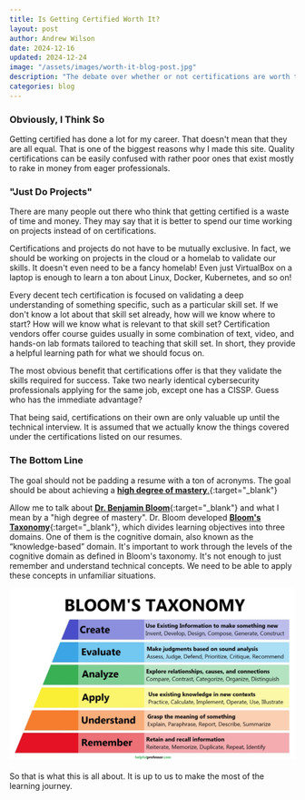 ```yaml
---
title: Is Getting Certified Worth It?
layout: post
author: Andrew Wilson
date: 2024-12-16
updated: 2024-12-24
image: "/assets/images/worth-it-blog-post.jpg"
description: "The debate over whether or not certifications are worth the time and money has been active for decades now. Both sides make good points. Let me explain how I see things."
categories: blog
---
```

### Obviously, I Think So
Getting certified has done a lot for my career. That doesn't mean that they are all equal. That is one of the biggest reasons why I made this site. Quality certifications can be easily confused with rather poor ones that exist mostly to rake in money from eager professionals.

### "Just Do Projects"
There are many people out there who think that getting certified is a waste of time and money. They may say that it is better to spend our time working on projects instead of on certifications.

Certifications and projects do not have to be mutually exclusive. In fact, we should be working on projects in the cloud or a homelab to validate our skills. It doesn't even need to be a fancy homelab! Even just VirtualBox on a laptop is enough to learn a ton about Linux, Docker, Kubernetes, and so on!

Every decent tech certification is focused on validating a deep understanding of something specific, such as a particular skill set. If we don't know a lot about that skill set already, how will we know where to start? How will we know what is relevant to that skill set? Certification vendors offer course guides usually in some combination of text, video, and hands-on lab formats tailored to teaching that skill set. In short, they provide a helpful learning path for what we should focus on.

The most obvious benefit that certifications offer is that they validate the skills required for success. Take two nearly identical cybersecurity professionals applying for the same job, except one has a CISSP. Guess who has the immediate advantage?

That being said, certifications on their own are only valuable up until the technical interview. It is assumed that we actually know the things covered under the certifications listed on our resumes.

### The Bottom Line
The goal should not be padding a resume with a ton of acronyms. The goal should be about achieving a [**high degree of mastery**.](https://en.wikipedia.org/wiki/Mastery_learning){:target="_blank"}

Allow me to talk about [**Dr. Benjamin Bloom**](https://en.wikipedia.org/wiki/Benjamin_Bloom){:target="_blank"} and what I mean by a "high degree of mastery". Dr. Bloom developed [**Bloom's Taxonomy**](https://en.wikipedia.org/wiki/Bloom%27s_taxonomy){:target="_blank"}, which divides learning objectives into three domains. One of them is the cognitive domain, also known as the “knowledge-based” domain. It's important to work through the levels of the cognitive domain as defined in Bloom's taxonomy. It's not enough to just remember and understand technical concepts. We need to be able to apply these concepts in unfamiliar situations.

<div class="post-image">
  <a href="https://helpfulprofessor.com/levels-of-understanding/" target="_blank">
    <img src="/assets/images/blooms.png" class="img-responsive" alt="Bloom's Taxonomy Image">
  </a>
</div>
<br>
So that is what this is all about. It is up to us to make the most of the learning journey.